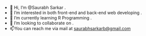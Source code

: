 - 👋 Hi, I’m @Saurabh Sarkar .
- 👀 I’m interested in both front-end and back-end web developing . 
- 🌱 I’m currently learning R Programming .
- 💞️ I’m looking to collaborate on .
- 📫You can  reach me via mail at saurabhsarkarb@gmail.com 

